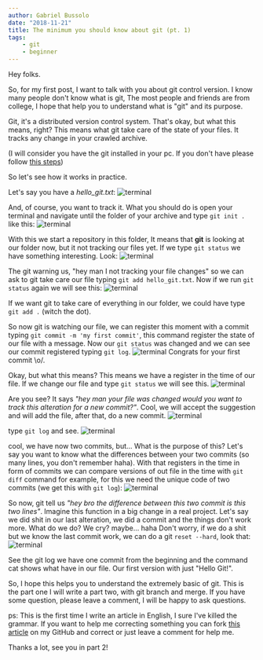 ```yaml
---
author: Gabriel Bussolo
date: "2018-11-21"
title: The minimum you should know about git (pt. 1)
tags: 
    - git
    - beginner
---
```

Hey folks. 

So, for my first post, I want to talk with you about git control version. I know many people don't know what is git, The most people and friends are from college, I hope that help you to understand what is "git" and its purpose. 

Git, it's a distributed version control system. That's okay, but what this means, right? This means what git take care of the state of your files. It tracks any change in your crawled archive.

(I will consider you have the git installed in your pc. If you don't have please follow <a href="https://git-scm.com/downloads" markdown="1" target="_blank">this steps</a>)

So let's see how it works in practice.

Let's say you have a *hello_git.txt*:
![terminal](../../post-images/the-minimum-you-should-know-about-git-pt-1/cool-file.png)

And, of course, you want to track it. What you should do is open your terminal and navigate until the folder of your archive and type ```git init .``` like this:
![terminal](../../post-images/the-minimum-you-should-know-about-git-pt-1/git-init.png) 

With this we start a repository in this folder, It means that **git** is looking at our folder now, but it not tracking our files yet. If we type ```git status```  we have something interesting. 
Look:
![terminal](../../post-images/the-minimum-you-should-know-about-git-pt-1/git-status.png)

The git warning us, "hey man I not tracking your file changes" so we can ask to git take care our file typing ```git add hello_git.txt```. Now if we run ```git status``` again we will see this:
![terminal](../../post-images/the-minimum-you-should-know-about-git-pt-1/git-add.png)

If we want git to take care of everything in our folder, we could have type  ```git add .``` (witch the dot).

So now git is watching our file, we can register this moment with a commit typing ```git commit -m 'my first commit'```, this command register the state of our file with a message. Now our ```git status``` was changed and we can see our commit registered typing ```git log```.
![terminal](../../post-images/the-minimum-you-should-know-about-git-pt-1/git-commit.png)
Congrats for your first commit \o/.

Okay, but what this means? This means we have a register in the time of our file. If we change our file and type ```git status``` we will see this.
![terminal](../../post-images/the-minimum-you-should-know-about-git-pt-1/git-status-2.png)

Are you see? It says *"hey man your file was changed would you want to track this alteration for a new commit?"*. Cool, we will accept the suggestion and will add the file, after that, do a new commit.
![terminal](../../post-images/the-minimum-you-should-know-about-git-pt-1/git-commit-2.png)

type ```git log``` and see.
![terminal](../../post-images/the-minimum-you-should-know-about-git-pt-1/git-log-2.png)

cool, we have now two commits, but... What is the purpose of this?
Let's say you want to know what the differences between your two commits (so many lines, you don't remember haha). With that registers in the time in form of commits we can compare versions of out file in the time with ```git diff``` command for example, for this we need the unique code of two commits (we get this with ```git log```):
![terminal](../../post-images/the-minimum-you-should-know-about-git-pt-1/git-diff.png)

So now, git tell us *"hey bro the difference between this two commit is this two lines"*. Imagine this function in a big change in a real project. Let's say we did shit in our last alteration, we did a commit and the things don't work more. What do we do? We cry? maybe... haha
Don't worry, if we do a shit but we know the last commit work, we can do a git ```reset --hard```, look that:
![terminal](../../post-images/the-minimum-you-should-know-about-git-pt-1/git-reset.png)

See the git log we have one commit from the beginning and the command cat shows what have in our file. Our first version with just "Hello Git!".

So, I hope this helps you to understand the extremely basic of git. This is the part one I will write a part two, with git branch and merge. If you have some question, please leave a comment, I will be happy to ask questions.

ps: This is the first time I write an article in English, I sure I've killed the grammar. If you want to help me correcting something you can fork <a href="https://github.com/gabrielbussolo/gabrielbussolo-blog/blob/master/content/blog/the-minimum-you-should-know-about-git-pt-1.md" markdown="1" target="_blank">this article</a> on my GitHub and correct or just leave a comment for help me. 

Thanks a lot, see you in part 2!
